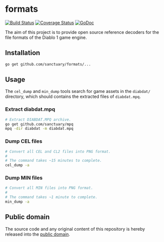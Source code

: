 # formats

[![Build Status](https://travis-ci.org/sanctuary/formats.svg)](https://travis-ci.org/sanctuary/formats)
[![Coverage Status](https://coveralls.io/repos/github/sanctuary/formats/badge.svg)](https://coveralls.io/github/sanctuary/formats)
[![GoDoc](https://godoc.org/github.com/sanctuary/formats?status.svg)](https://godoc.org/github.com/sanctuary/formats)

The aim of this project is to provide open source reference decoders for the file formats of the Diablo 1 game engine.

## Installation

```bash
go get github.com/sanctuary/formats/...
```

## Usage

The `cel_dump` and `min_dump` tools search for game assets in the `diabdat/` directory, which should contains the extracted files of `diabdat.mpq`.

### Extract diabdat.mpq

```bash
# Extract DIABDAT.MPQ archive.
go get github.com/sanctuary/mpq
mpq -dir diabdat -m diabdat.mpq
```

### Dump CEL files

```bash
# Convert all CEL and CL2 files into PNG format.
#
# The command takes ~15 minutes to complete.
cel_dump -a
```

### Dump MIN files

```bash
# Convert all MIN files into PNG format.
#
# The command takes ~1 minute to complete.
min_dump -a
```

## Public domain

The source code and any original content of this repository is hereby released into the [public domain].

[public domain]: https://creativecommons.org/publicdomain/zero/1.0/
